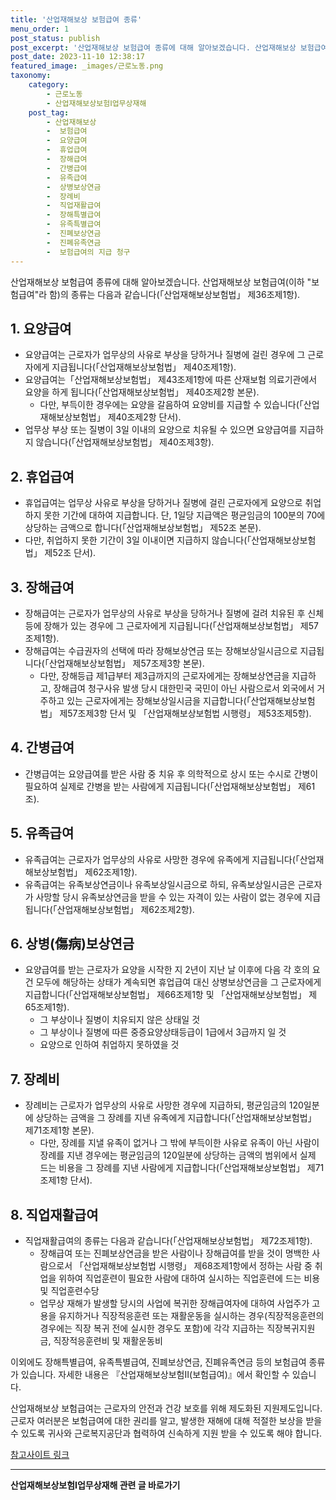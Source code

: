 ```yaml
---
title: '산업재해보상 보험급여 종류'
menu_order: 1
post_status: publish
post_excerpt: '산업재해보상 보험급여 종류에 대해 알아보겠습니다. 산업재해보상 보험급여 이하  보험급여 라 함 의 종류는 다음과 같습니다  산업재해보상보험법  제36조제1항 .'
post_date: 2023-11-10 12:38:17
featured_image: _images/근로노동.png
taxonomy:
    category:
        - 근로노동
        - 산업재해보상보험Ⅰ업무상재해
    post_tag:
        - 산업재해보상
        -  보험급여
        -  요양급여
        -  휴업급여
        -  장해급여
        -  간병급여
        -  유족급여
        -  상병보상연금
        -  장례비
        -  직업재활급여
        -  장해특별급여
        -  유족특별급여
        -  진폐보상연금
        -  진폐유족연금
        -  보험급여의 지급 청구
---
```



산업재해보상 보험급여 종류에 대해 알아보겠습니다. 산업재해보상 보험급여(이하 "보험급여"라 함)의 종류는 다음과 같습니다(「산업재해보상보험법」 제36조제1항).

## 1. 요양급여
- 요양급여는 근로자가 업무상의 사유로 부상을 당하거나 질병에 걸린 경우에 그 근로자에게 지급됩니다(「산업재해보상보험법」 제40조제1항).
- 요양급여는「산업재해보상보험법」 제43조제1항에 따른 산재보험 의료기관에서 요양을 하게 됩니다(「산업재해보상보험법」 제40조제2항 본문).
  - 다만, 부득이한 경우에는 요양을 갈음하여 요양비를 지급할 수 있습니다(「산업재해보상보험법」 제40조제2항 단서).
- 업무상 부상 또는 질병이 3일 이내의 요양으로 치유될 수 있으면 요양급여를 지급하지 않습니다(「산업재해보상보험법」 제40조제3항).

## 2. 휴업급여
- 휴업급여는 업무상 사유로 부상을 당하거나 질병에 걸린 근로자에게 요양으로 취업하지 못한 기간에 대하여 지급합니다. 단, 1일당 지급액은 평균임금의 100분의 70에 상당하는 금액으로 합니다(「산업재해보상보험법」 제52조 본문).
- 다만, 취업하지 못한 기간이 3일 이내이면 지급하지 않습니다(「산업재해보상보험법」 제52조 단서).

## 3. 장해급여
- 장해급여는 근로자가 업무상의 사유로 부상을 당하거나 질병에 걸려 치유된 후 신체 등에 장해가 있는 경우에 그 근로자에게 지급됩니다(「산업재해보상보험법」 제57조제1항).
- 장해급여는 수급권자의 선택에 따라 장해보상연금 또는 장해보상일시금으로 지급됩니다(「산업재해보상보험법」 제57조제3항 본문).
  - 다만, 장해등급 제1급부터 제3급까지의 근로자에게는 장해보상연금을 지급하고, 장해급여 청구사유 발생 당시 대한민국 국민이 아닌 사람으로서 외국에서 거주하고 있는 근로자에게는 장해보상일시금을 지급합니다(「산업재해보상보험법」 제57조제3항 단서 및 「산업재해보상보험법 시행령」 제53조제5항).

## 4. 간병급여
- 간병급여는 요양급여를 받은 사람 중 치유 후 의학적으로 상시 또는 수시로 간병이 필요하여 실제로 간병을 받는 사람에게 지급됩니다(「산업재해보상보험법」 제61조).

## 5. 유족급여
- 유족급여는 근로자가 업무상의 사유로 사망한 경우에 유족에게 지급됩니다(「산업재해보상보험법」 제62조제1항).
- 유족급여는 유족보상연금이나 유족보상일시금으로 하되, 유족보상일시금은 근로자가 사망할 당시 유족보상연금을 받을 수 있는 자격이 있는 사람이 없는 경우에 지급됩니다(「산업재해보상보험법」 제62조제2항).

## 6. 상병(傷病)보상연금
- 요양급여를 받는 근로자가 요양을 시작한 지 2년이 지난 날 이후에 다음 각 호의 요건 모두에 해당하는 상태가 계속되면 휴업급여 대신 상병보상연금을 그 근로자에게 지급합니다(「산업재해보상보험법」 제66조제1항 및 「산업재해보상보험법」 제65조제1항).
  - 그 부상이나 질병이 치유되지 않은 상태일 것
  - 그 부상이나 질병에 따른 중증요양상태등급이 1급에서 3급까지 일 것
  - 요양으로 인하여 취업하지 못하였을 것

## 7. 장례비
- 장례비는 근로자가 업무상의 사유로 사망한 경우에 지급하되, 평균임금의 120일분에 상당하는 금액을 그 장례를 지낸 유족에게 지급합니다(「산업재해보상보험법」 제71조제1항 본문).
  - 다만, 장례를 지낼 유족이 없거나 그 밖에 부득이한 사유로 유족이 아닌 사람이 장례를 지낸 경우에는 평균임금의 120일분에 상당하는 금액의 범위에서 실제 드는 비용을 그 장례를 지낸 사람에게 지급합니다(「산업재해보상보험법」 제71조제1항 단서).

## 8. 직업재활급여
- 직업재활급여의 종류는 다음과 같습니다(「산업재해보상보험법」 제72조제1항).
  - 장해급여 또는 진폐보상연금을 받은 사람이나 장해급여를 받을 것이 명백한 사람으로서 「산업재해보상보험법 시행령」 제68조제1항에서 정하는 사람 중 취업을 위하여 직업훈련이 필요한 사람에 대하여 실시하는 직업훈련에 드는 비용 및 직업훈련수당
  - 업무상 재해가 발생할 당시의 사업에 복귀한 장해급여자에 대하여 사업주가 고용을 유지하거나 직장적응훈련 또는 재활운동을 실시하는 경우(직장적응훈련의 경우에는 직장 복귀 전에 실시한 경우도 포함)에 각각 지급하는 직장복귀지원금, 직장적응훈련비 및 재활운동비

이외에도 장해특별급여, 유족특별급여, 진폐보상연금, 진폐유족연금 등의 보험급여 종류가 있습니다. 자세한 내용은 『산업재해보상보험Ⅱ(보험급여)』에서 확인할 수 있습니다.

산업재해보상 보험급여는 근로자의 안전과 건강 보호를 위해 제도화된 지원제도입니다. 근로자 여러분은 보험급여에 대한 권리를 알고, 발생한 재해에 대해 적절한 보상을 받을 수 있도록 귀사와 근로복지공단과 협력하여 신속하게 지원 받을 수 있도록 해야 합니다.

[참고사이트 링크](http://www.nhis.or.kr/bbs7/boards/B0031/11873)
<!-- wp:separator -->
<hr class="wp-block-separator has-alpha-channel-opacity"/>
<!-- /wp:separator -->

<!-- wp:group {"backgroundColor":"base","layout":{"type":"constrained"}} -->
<div class="wp-block-group has-base-background-color has-background"><!-- wp:paragraph {"align":"center","fontSize":"medium"} -->
<p class="has-text-align-center has-large-font-size"><strong>산업재해보상보험Ⅰ업무상재해 관련 글 바로가기</strong></p>
<!-- /wp:paragraph -->


<!-- wp:latest-posts
{"categories":[{"id":10860,"count":19,"description":"","link":"https://uknowlaw.com/category/%ec%82%b0%ec%97%85%ec%9e%ac%ed%95%b4%eb%b3%b4%ec%83%81%eb%b3%b4%ed%97%98%e2%85%b0%ec%97%85%eb%ac%b4%ec%83%81%ec%9e%ac%ed%95%b4/","name":"산업재해보상보험Ⅰ업무상재해","slug":"산업재해보상보험Ⅰ업무상재해","taxonomy":"category","parent":0,"meta":[],"_links":{"self":[{"href":"https://uknowlaw.com/wp-json/wp/v2/categories/10860"}],"collection":[{"href":"https://uknowlaw.com/wp-json/wp/v2/categories"}],"about":[{"href":"https://uknowlaw.com/wp-json/wp/v2/taxonomies/category"}],"wp:post_type":[{"href":"https://uknowlaw.com/wp-json/wp/v2/posts?categories=10860"}],"curies":[{"name":"wp","href":"https://api.w.org/{rel}","templated":true}]}}],"postsToShow":100,"excerptLength":28,"postLayout":"grid","columns":2,"featuredImageAlign":"left","featuredImageSizeSlug":"large","fontSize":"medium"} /--></div>
<!-- /wp:group -->